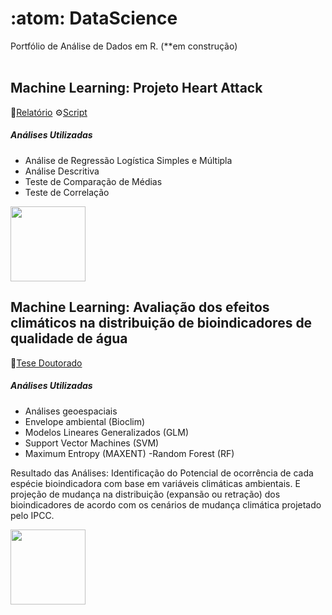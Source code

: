 # :atom: DataScience
Portfólio de Análise de Dados em R. (**em construção)
<br></br>
 

## Machine Learning: Projeto Heart Attack 
:book:[Relatório](https://github.com/nfreitas1990/Projeto_HeartAttack/blob/main/docs/Projeto_HeartAttack.pdf)
⚙️[Script](https://github.com/nfreitas1990/Projeto_HeartAttack/tree/main/R)
##### Análises Utilizadas
- Análise de Regressão Logística Simples e Múltipla
- Análise Descritiva 
- Teste de Comparação de Médias
- Teste de Correlação
<a href="https://github.com/nfreitas1990/Projeto_HeartAttack">
  <img height="120em" src="https://github-readme-stats-sigma-five.vercel.app/api/pin/?username=nfreitas1990&repo=Projeto_HeartAttack&theme=dark" />
</a>


## Machine Learning: Avaliação dos efeitos climáticos na distribuição de bioindicadores de qualidade de água
:book:[Tese Doutorado](https://github.com/nfreitas1990/TeseDoutorado)
</br>
##### Análises Utilizadas
- Análises geoespaciais
- Envelope ambiental (Bioclim)
- Modelos Lineares Generalizados (GLM)
- Support Vector Machines (SVM)
- Maximum Entropy (MAXENT)
-Random Forest (RF)
					 
Resultado das Análises: Identificação do Potencial de ocorrência de cada espécie bioindicadora com base em variáveis climáticas ambientais. E projeção de mudança na distribuição (expansão ou retração) dos bioindicadores de acordo com os cenários de mudança climática projetado pelo IPCC.

<a href="https://github.com/nfreitas1990/TeseDoutorado">
  <img height="120em" src="https://github-readme-stats-sigma-five.vercel.app/api/pin/?username=nfreitas1990&repo=TeseDoutorado&theme=dark" />
</a>

